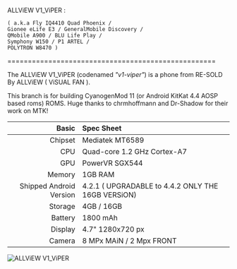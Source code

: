 
ALLViEW V1_ViPER : 

	( a.k.a Fly IQ4410 Quad Phoenix / 
	Gionee eLife E3 / GeneralMobile Discovery / 
	QMobile A900 / BLU Life Play / 
	Symphony W150 / P1 ARTEL / 
	POLYTRON W8470 )
===================================================

The ALLViEW V1_ViPER (codenamed _"v1-viper"_) is a phone from RE-SOLD By ALLViEW ( ViSUAL FAN ).

This branch is for building CyanogenMod 11 (or Android KitKat 4.4 AOSP based roms) ROMS. Huge thanks to chrmhoffmann and Dr-Shadow for their work on MTK!

Basic   | Spec Sheet
-------:|:-------------------------
Chipset | Mediatek MT6589
CPU     | Quad-core 1.2 GHz Cortex-A7
GPU     | PowerVR SGX544
Memory  | 1GB RAM
Shipped Android Version | 4.2.1 ( UPGRADABLE to 4.4.2 ONLY THE 16GB VERSiON)
Storage | 4GB / 16GB
Battery | 1800 mAh
Display | 4.7" 1280x720 px
Camera  | 8 MPx MAiN / 2 Mpx FRONT


![ALLViEW V1_ViPER]( http://allviewmobile.com/media/catalog/product/cache/4/image/650x/040ec09b1e35df139433887a97daa66f/v/1/v1-viper-16gb_1.jpg "ALLViEW V1_ViPER in Black / White / Blue")
